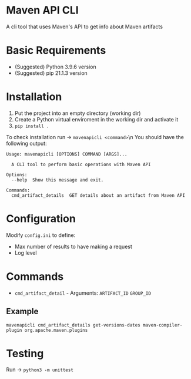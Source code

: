 # Maven API CLI
A cli tool that uses Maven's API to get info about Maven artifacts

# Basic Requirements
* (Suggested) Python 3.9.6 version
* (Suggested) pip 21.1.3 version

# Installation
1. Put the project into an empty directory (working dir)
2. Create a Python virtual enviroment in the working dir and activate it
3. `pip install .`

To check installation run -> `mavenapicli <command>`\n
You should have the following output:
```
Usage: mavenapicli [OPTIONS] COMMAND [ARGS]...

  A CLI tool to perform basic operations with Maven API

Options:
  --help  Show this message and exit.

Commands:
  cmd_artifact_details  GET details about an artifact from Maven API
```

# Configuration
Modify `config.ini` to define:
* Max number of results to have making a request
* Log level

# Commands
* `cmd_artifact_detail` - Arguments: `ARTIFACT_ID` `GROUP_ID`
## Example
`mavenapicli cmd_artifact_details get-versions-dates maven-compiler-plugin org.apache.maven.plugins`

# Testing
Run -> `python3 -m unittest`
